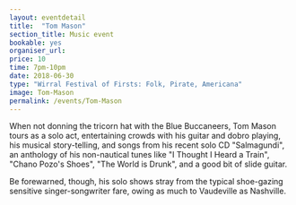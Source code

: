 ```yaml
---
layout: eventdetail
title:  "Tom Mason"
section_title: Music event
bookable: yes
organiser_url:
price: 10
time: 7pm-10pm
date: 2018-06-30
type: "Wirral Festival of Firsts: Folk, Pirate, Americana"
image: Tom-Mason
permalink: /events/Tom-Mason
---
```


When not donning the tricorn hat with the Blue Buccaneers, Tom Mason tours as a solo act, entertaining crowds with his guitar and dobro playing, his musical story-telling, and songs from his recent solo CD "Salmagundi", an anthology of his non-nautical tunes like "I Thought I Heard a Train", "Chano Pozo's Shoes", "The World is Drunk", and a good bit of slide guitar.

Be forewarned, though, his solo shows stray from the typical shoe-gazing sensitive singer-songwriter fare, owing as much to Vaudeville as Nashville.
